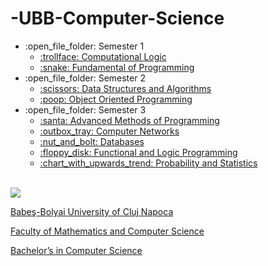 # -UBB-Computer-Science
<ul>
  <li>:open_file_folder: Semester 1
    <ul>
      <li>
        <a href="https://github.com/PeluzaVerde/Computational-Logic"> 
          :trollface:  Computational Logic 
        </a>
      </li>
      <li>
        <a href="https://github.com/PeluzaVerde/Fundamentele-Programarii"> 
          :snake:  Fundamental of Programming 
        </a>
      </li>
    </ul>
  </li>
  <li>:open_file_folder: Semester 2
    <ul>
      <li>
        <a href="https://github.com/PeluzaVerde/Data-Structures-and-Algorithms"> 
          :scissors:  Data Structures and Algorithms 
        </a>
      </li>
      <li>
        <a href="https://github.com/PeluzaVerde/Object-Oriented-Programming"> 
          :poop:  Object Oriented Programming 
        </a>
      </li>
    </ul>
  </li>
  <li>:open_file_folder: Semester 3
    <ul>
      <li>
        <a href="https://github.com/PeluzaVerde/Advanced-Methods-of-Programming"> 
          :santa:  Advanced Methods of Programming 
        </a>
      </li>
      <li>
        <a href="https://github.com/PeluzaVerde/Computer-Networks"> 
          :outbox_tray:  Computer Networks 
        </a>
      </li>
      <li>
        <a href="https://github.com/PeluzaVerde/Databases"> 
          :nut_and_bolt:  Databases 
        </a>
      </li>
      <li>
        <a href="https://github.com/PeluzaVerde/Functional-and-Logic-Programming"> 
          :floppy_disk:  Functional and Logic Programming 
        </a>
      </li>
      <li>
        <a href="https://github.com/PeluzaVerde/Probability-and-Statistics"> 
          :chart_with_upwards_trend:  Probability and Statistics
        </a>
      </li>
    </ul>
  </li>
  </li>
</ul>

<br>
<img src="http://www.chem.ubbcluj.ro/romana/conferinte/MEEMB/archive/pictures/ubb.gif" />
<a href="http://www.cs.ubbcluj.ro">
<p> Babeş-Bolyai University of Cluj Napoca </p>
<p> Faculty of Mathematics and Computer Science </p>
<p> Bachelor’s in Computer Science </p>
</a>
<br>
